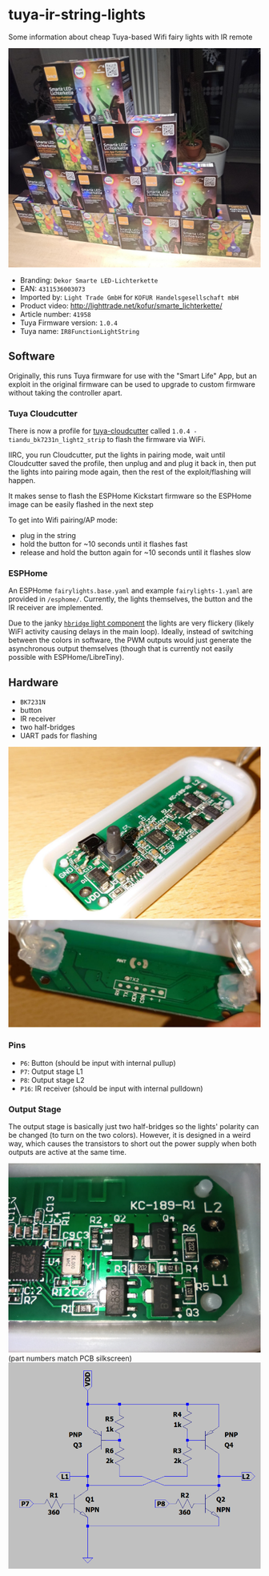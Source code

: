 # tuya-ir-string-lights
Some information about cheap Tuya-based Wifi fairy lights with IR remote

![Fairy light box pyramid](images/pyramid.jpg)

- Branding: `Dekor Smarte LED-Lichterkette`
- EAN: `4311536003073`
- Imported by: `Light Trade GmbH` for `KOFUR Handelsgesellschaft mbH`
- Product video: http://lighttrade.net/kofur/smarte_lichterkette/
- Article number: `41958`
- Tuya Firmware version: `1.0.4`
- Tuya name: `IR8FunctionLightString`

## Software
Originally, this runs Tuya firmware for use with the "Smart Life" App, but an exploit in the original firmware can be used to upgrade to custom firmware without taking the controller apart.

### Tuya Cloudcutter
There is now a profile for [tuya-cloudcutter](https://github.com/tuya-cloudcutter/tuya-cloudcutter) called `1.0.4 - tiandu_bk7231n_light2_strip` to flash the firmware via WiFi.

IIRC, you run Cloudcutter, put the lights in pairing mode, wait until Cloudcutter saved the profile, then unplug and and plug it back in, then put the lights into pairing mode again, then the rest of the exploit/flashing will happen.

It makes sense to flash the ESPHome Kickstart firmware so the ESPHome image can be easily flashed in the next step

To get into Wifi pairing/AP mode:
- plug in the string
- hold the button for ~10 seconds until it flashes fast
- release and hold the button again for ~10 seconds until it flashes slow

### ESPHome

An ESPHome `fairylights.base.yaml` and example `fairylights-1.yaml` are provided in `/esphome/`. Currently, the lights themselves, the button and the IR receiver are implemented.

Due to the janky [`hbridge` light component](https://esphome.io/components/light/hbridge) the lights are very flickery (likely WiFI activity causing delays in the main loop). Ideally, instead of switching between the colors in software, the PWM outputs would just generate the asynchronous output themselves (though that is currently not easily possible with ESPHome/LibreTiny).

## Hardware

- `BK7231N`
- button
- IR receiver
- two half-bridges
- UART pads for flashing

![PCB front view](images/pcb-front-overview.jpg)
![PCB back view](images/pcb-back.jpg)

### Pins

- `P6`: Button (should be input with internal pullup)
- `P7`: Output stage L1
- `P8`: Output stage L2
- `P16`: IR receiver (should be input with internal pulldown)

### Output Stage

The output stage is basically just two half-bridges so the lights' polarity can be changed (to turn on the two colors).
However, it is designed in a weird way, which causes the transistors to short out the power supply when both outputs are active at the same time.

![PCB output stage](images/pcb-output-stage.jpg)
(part numbers match PCB silkscreen)
![LTSpice output stage](images/ltspice-output-stage.png)